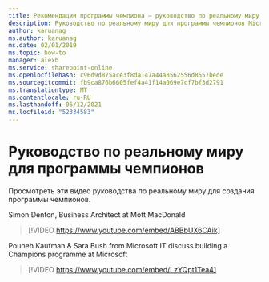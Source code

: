 ```yaml
---
title: Рекомендации программы чемпиона — руководство по реальному миру
description: Руководство по реальному миру для программы чемпионов Microsoft 365.
author: karuanag
ms.author: karuanag
ms.date: 02/01/2019
ms.topic: how-to
manager: alexb
ms.service: sharepoint-online
ms.openlocfilehash: c96d9d875ace3f8da147a44a8562556d8557bede
ms.sourcegitcommit: fb9ca876b6605fef4a41f14a069e7cf7bf3d2791
ms.translationtype: MT
ms.contentlocale: ru-RU
ms.lasthandoff: 05/12/2021
ms.locfileid: "52334583"
---
```

# <a name="real-world-guidance-for-your-champions-program"></a>Руководство по реальному миру для программы чемпионов

Просмотреть эти видео руководства по реальному миру для создания программы чемпионов.  

Simon Denton, Business Architect at Mott MacDonald

> [!VIDEO https://www.youtube.com/embed/ABBbUX6CAik]

Pouneh Kaufman & Sara Bush from Microsoft IT discuss building a Champions programme at Microsoft

> [!VIDEO https://www.youtube.com/embed/LzYQpt1Tea4]
